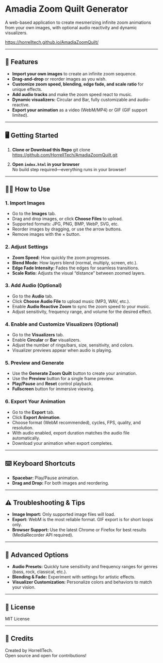 # Amadia Zoom Quilt Generator

A web-based application to create mesmerizing infinite zoom animations from your own images, with optional audio reactivity and dynamic visualizers.

https://horrelltech.github.io/AmadiaZoomQuilt/

---

## 🚀 Features

- **Import your own images** to create an infinite zoom sequence.
- **Drag-and-drop** or reorder images as you wish.
- **Customize zoom speed, blending, edge fade, and scale ratio** for unique effects.
- **Add audio tracks** and make the zoom speed react to music.
- **Dynamic visualizers:** Circular and Bar, fully customizable and audio-reactive.
- **Export your animation** as a video (WebM/MP4) or GIF (GIF support limited).

---

## 🖥️ Getting Started

1. **Clone or Download this Repo**
   git clone https://github.com/HorrellTech/AmadiaZoomQuilt.git

2. **Open `index.html` in your browser**  
   No build step required—everything runs in your browser!

---

## 🧑‍💻 How to Use

### 1. Import Images

- Go to the **Images** tab.
- Drag and drop images, or click **Choose Files** to upload.
- Supported formats: JPG, PNG, BMP, WebP, SVG, etc.
- Reorder images by dragging, or use the arrow buttons.
- Remove images with the × button.

### 2. Adjust Settings

- **Zoom Speed:** How quickly the zoom progresses.
- **Blend Mode:** How layers blend (normal, multiply, screen, etc.).
- **Edge Fade Intensity:** Fades the edges for seamless transitions.
- **Scale Ratio:** Adjusts the visual “distance” between zoomed layers.

### 3. Add Audio (Optional)

- Go to the **Audio** tab.
- Click **Choose Audio File** to upload music (MP3, WAV, etc.).
- Enable **Audio Reactive Zoom** to sync the zoom speed to your music.
- Adjust sensitivity, frequency range, and volume for the desired effect.

### 4. Enable and Customize Visualizers (Optional)

- Go to the **Visualizers** tab.
- Enable **Circular** or **Bar** visualizers.
- Adjust the number of rings/bars, size, sensitivity, and colors.
- Visualizer previews appear when audio is playing.

### 5. Preview and Generate

- Use the **Generate Zoom Quilt** button to create your animation.
- Use the **Preview** button for a single frame preview.
- **Play/Pause** and **Reset** control playback.
- **Fullscreen** button for immersive viewing.

### 6. Export Your Animation

- Go to the **Export** tab.
- Click **Export Animation**.
- Choose format (WebM recommended), cycles, FPS, quality, and resolution.
- With audio enabled, export duration matches the audio file automatically.
- Download your animation when export completes.

---

## ⌨️ Keyboard Shortcuts

- **Spacebar:** Play/Pause animation.
- **Drag and Drop:** For both images and reordering.

---

## ⚠️ Troubleshooting & Tips

- **Image Import:** Only supported image files will load.
- **Export:** WebM is the most reliable format. GIF export is for short loops only.
- **Browser Support:** Use the latest Chrome or Firefox for best results (MediaRecorder API required).

---

## 🎨 Advanced Options

- **Audio Presets:** Quickly tune sensitivity and frequency ranges for genres (bass, rock, classical, etc.).
- **Blending & Fade:** Experiment with settings for artistic effects.
- **Visualizer Customization:** Personalize colors and behaviors to match your vision.

---

## 📄 License

MIT License

---

## 🙏 Credits

Created by HorrellTech.  
Open source and open for contributions!
